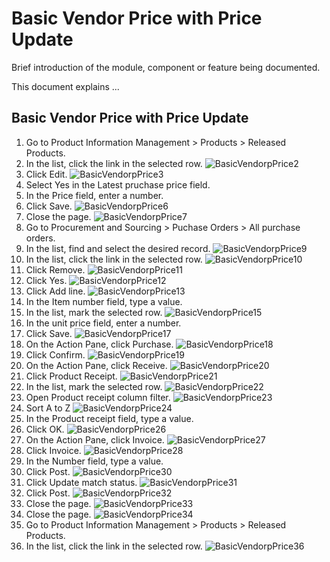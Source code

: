 ﻿# Basic Vendor Price with Price Update
Brief introduction of the module, component or feature being documented.

This document explains ...

## Basic Vendor Price with Price Update

1. Go to Product Information Management > Products > Released Products.
2. In the list, click the link in the selected row.
![BasicVendorpPrice2](./assets/images/BasicVendorPrice/BasicVendorPrice2.png)
3. Click Edit.
![BasicVendorpPrice3](./assets/images/BasicVendorPrice/BasicVendorPrice3.png)
4. Select Yes in the Latest pruchase price field.
5. In the Price field, enter a number.
6. Click Save.
![BasicVendorpPrice6](./assets/images/BasicVendorPrice/BasicVendorPrice6.png)
7. Close the page.
![BasicVendorpPrice7](./assets/images/BasicVendorPrice/BasicVendorPrice7.png)
8. Go to Procurement and Sourcing > Puchase Orders > All purchase orders.
9. In the list, find and select the desired record.
![BasicVendorpPrice9](./assets/images/BasicVendorPrice/BasicVendorPrice9.png)
10. In the list, click the link in the selected row.
![BasicVendorpPrice10](./assets/images/BasicVendorPrice/BasicVendorPrice10.png)
11. Click Remove.
![BasicVendorpPrice11](./assets/images/BasicVendorPrice/BasicVendorPrice11.png)
12. Click Yes.
![BasicVendorpPrice12](./assets/images/BasicVendorPrice/BasicVendorPrice12.png)
13. Click Add line.
![BasicVendorpPrice13](./assets/images/BasicVendorPrice/BasicVendorPrice13.png)
14. In the Item number field, type a value.
15. In the list, mark the selected row.
![BasicVendorpPrice15](./assets/images/BasicVendorPrice/BasicVendorPrice15.png)
16. In the unit price field, enter a number.
17. Click Save.
![BasicVendorpPrice17](./assets/images/BasicVendorPrice/BasicVendorPrice17.png)
18. On the Action Pane, click Purchase.
![BasicVendorpPrice18](./assets/images/BasicVendorPrice/BasicVendorPrice18.png)
19. Click Confirm.
![BasicVendorpPrice19](./assets/images/BasicVendorPrice/BasicVendorPrice19.png)
20. On the Action Pane, click Receive.
![BasicVendorpPrice20](./assets/images/BasicVendorPrice/BasicVendorPrice20.png)
21. Click Product Receipt.
![BasicVendorpPrice21](./assets/images/BasicVendorPrice/BasicVendorPrice21.png)
22. In the list, mark the selected row.
![BasicVendorpPrice22](./assets/images/BasicVendorPrice/BasicVendorPrice22.png)
23. Open Product receipt column filter.
![BasicVendorpPrice23](./assets/images/BasicVendorPrice/BasicVendorPrice23.png)
24. Sort A to Z
![BasicVendorpPrice24](./assets/images/BasicVendorPrice/BasicVendorPrice24.png)
25. In the Product receipt field, type a value.
26. Click OK.
![BasicVendorpPrice26](./assets/images/BasicVendorPrice/BasicVendorPrice26.png)
27. On the Action Pane, click Invoice.
![BasicVendorpPrice27](./assets/images/BasicVendorPrice/BasicVendorPrice27.png)
28. Click Invoice.
![BasicVendorpPrice28](./assets/images/BasicVendorPrice/BasicVendorPrice28.png)
29. In the Number field, type a value.
30. Click Post.
![BasicVendorpPrice30](./assets/images/BasicVendorPrice/BasicVendorPrice30.png)
31. Click Update match status.
![BasicVendorpPrice31](./assets/images/BasicVendorPrice/BasicVendorPrice31.png)
32. Click Post.
![BasicVendorpPrice32](./assets/images/BasicVendorPrice/BasicVendorPrice32.png)
33. Close the page.
![BasicVendorpPrice33](./assets/images/BasicVendorPrice/BasicVendorPrice33.png)
34. Close the page.
![BasicVendorpPrice34](./assets/images/BasicVendorPrice/BasicVendorPrice34.png)
35. Go to Product Information Management > Products > Released Products.
36. In the list, click the link in the selected row.
![BasicVendorpPrice36](./assets/images/BasicVendorPrice/BasicVendorPrice36.png)
